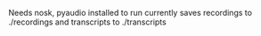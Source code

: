 Needs nosk, pyaudio installed to run
currently saves recordings to ./recordings and transcripts to ./transcripts
